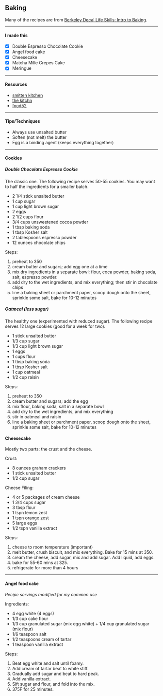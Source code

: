 Baking
---

Many of the recipes are from [Berkeley Decal Life Skills: Intro to Baking](http://decal.berkeley.edu/courses/24).

---
#### I made this

- [X] Double Espresso Chocolate Cookie
- [X] Angel food cake
- [X] Cheesecake
- [X] Matcha Mille Crepes Cake
- [X] Meringue

---
#### Resources

- [smitten kitchen](https://smittenkitchen.com/)
- [the kitchn](www.thekitchn.com)
- [food52](https://food52.com)

---
#### Tips/Techniques

- Always use unsalted butter
- Soften (not melt) the butter
- Egg is a binding agent (keeps everything together)

---
#### Cookies

##### Double Chocolate Espresso Cookie

The classic one. The following recipe serves 50-55 cookies. You may want to half the ingredients
for a smaller batch.

- 2 1/4 stick unsalted butter
- 1 cup sugar
- 1 cup light brown sugar
- 2 eggs
- 2 1/2 cups flour
- 3/4 cups unsweetened cocoa powder
- 1 tbsp baking soda
- 1 tbsp Kosher salt
- 2 tablespoons espresso powder
- 12 ounces chocolate chips

Steps:

1. preheat to 350
2. cream butter and sugars; add egg one at a time
3. mix dry ingredients in a separate bowl: flour, coca powder, baking soda, salt, espresso powder.
4. add dry to the wet ingredients, and mix everything; then stir in chocolate chips
5. line a baking sheet or parchment paper, scoop dough onto the sheet, sprinkle some salt, bake for 10-12 minutes


##### Oatmeal (less sugar)

The healthy one (experimented with reduced sugar).
The following recipe serves 12 large cookies (good for a week for two).

- 1 stick unsalted butter
- 1/3 cup sugar
- 1/3 cup light brown sugar
- 1 eggs
- 1 cups flour
- 1 tbsp baking soda
- 1 tbsp Kosher salt
- 1 cup oatmeal
- 1/2 cup raisin

Steps:

1. preheat to 350
2. cream butter and sugars; add the egg
3. mix flour, baking soda, salt in a separate bowl
4. add dry to the wet ingredients, and mix everything
5. stir in oatmeal and raisin
6. line a baking sheet or parchment paper, scoop dough onto the sheet, sprinkle some salt, bake for 10-12 minutes

#### Cheesecake

Mostly two parts: the crust and the cheese.

Crust:

- 8 ounces graham crackers
- 1 stick unsalted butter
- 1/2 cup sugar

Cheese Filing:

- 4 or 5 packages of cream cheese
- 1 3/4 cups sugar
- 3 tbsp flour
- 1 tspn lemon zest
- 1 tspn orange zest
- 5 large eggs
- 1/2 tspn vanilla extract

Steps:

1. cheese to room temperature (important)
2. melt butter, crush biscuit, and mix everything. Bake for 15 mins at 350.
3. cream the cheese, add sugar, mix and add sugar. Add liquid, add eggs.
4. bake for 55-60 mins at 325.
5. refrigerate for more than 4 hours

---
#### Angel food cake

_Recipe servings modified for my common use_


Ingredients:

- 4 egg white (4 eggs)
- 1/3 cup cake flour
- 1/3 cup granulated sugar (mix egg white) + 1/4 cup granulated sugar (mix flour)
- 1/6 teaspoon salt
- 1/2 teaspoons cream of tartar
- 1 teaspoon vanilla extract

Steps:

1. Beat egg white and salt until foamy.
2. Add cream of tartar beat to white stiff.
3. Gradually add sugar and beat to hard peak.
4. Add vanilla extract.
5. Sift sugar and flour, and fold into the mix.
6. 375F for 25 minutes.
